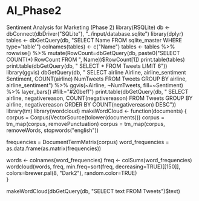 # AI_Phase2
Sentiment Analysis for Marketing (Phase 2)
library(RSQLite)
db <- dbConnect(dbDriver("SQLite"), "../input/database.sqlite")
library(dplyr)
tables <- dbGetQuery(db, "SELECT Name FROM sqlite_master WHERE type='table'")
colnames(tables) <- c("Name")
tables <- tables %>%
          rowwise() %>%
          mutate(RowCount=dbGetQuery(db, paste0("SELECT COUNT(*) RowCount FROM ", Name))$RowCount[1])
print.table(tables)
print.table(dbGetQuery(db, "
SELECT *
FROM Tweets
LIMIT 6"))
library(ggvis)
dbGetQuery(db, "
SELECT airline Airline,
       airline_sentiment Sentiment,
       COUNT(airline) NumTweets
FROM Tweets
GROUP BY airline,
         airline_sentiment") %>%
  ggvis(~Airline, ~NumTweets, fill=~Sentiment) %>%
  layer_bars() #fill:="#20beff")
print.table(dbGetQuery(db, "
SELECT airline,
       negativereason,
       COUNT(negativereason)
FROM Tweets
GROUP BY airline,
         negativereason
ORDER BY COUNT(negativereason) DESC"))
library(tm)
library(wordcloud)
makeWordCloud <- function(documents) {
  corpus = Corpus(VectorSource(tolower(documents)))
  corpus = tm_map(corpus, removePunctuation)
  corpus = tm_map(corpus, removeWords, stopwords("english"))
  
  frequencies = DocumentTermMatrix(corpus)
  word_frequencies = as.data.frame(as.matrix(frequencies))
  
  words <- colnames(word_frequencies)
  freq <- colSums(word_frequencies)
  wordcloud(words, freq,
            min.freq=sort(freq, decreasing=TRUE)[[150]],
            colors=brewer.pal(8, "Dark2"),
            random.color=TRUE)  
}

makeWordCloud(dbGetQuery(db, "SELECT text FROM Tweets")$text)

